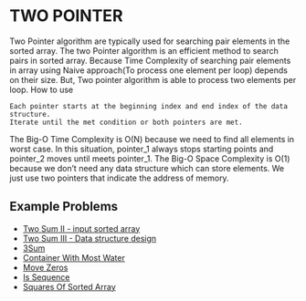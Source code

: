 # TWO POINTER #

Two Pointer algorithm are typically used for searching pair elements in the sorted array. The two Pointer algorithm is an efficient method to search pairs in sorted array. Because Time Complexity of searching pair elements in array using Naive approach(To process one element per loop) depends on their size. But, Two pointer algorithm is able to process two elements per loop.
How to use

    Each pointer starts at the beginning index and end index of the data structure.
    Iterate until the met condition or both pointers are met.

The Big-O Time Complexity is O(N) because we need to find all elements in worst case. In this situation, pointer_1 always stops starting points and pointer_2 moves until meets pointer_1.
The Big-O Space Complexity is O(1) because we don’t need any data structure which can store elements. We just use two pointers that indicate the address of memory.

## Example Problems ##

- [Two Sum II - input sorted array](https://leetcode.com/problems/two-sum-ii-input-array-is-sorted/solutions/)
- [Two Sum III - Data structure design](https://leetcode.com/problems/two-sum-iii-data-structure-design/)
- [3Sum](https://leetcode.com/problems/3sum/)
- [Container With Most Water](https://leetcode.com/problems/container-with-most-water/)
- [Move Zeros](https://leetcode.com/problems/move-zeroes/)
- [Is Sequence](https://leetcode.com/problems/is-subsequence/)
- [Squares Of Sorted Array](https://leetcode.com/problems/squares-of-a-sorted-array/)